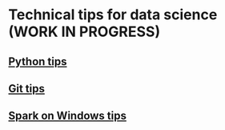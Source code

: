 # Technical tips for data science (WORK IN PROGRESS)

## [Python tips](python.md)

## [Git tips](git.md)

## [Spark on Windows tips](spark_windows.md)
